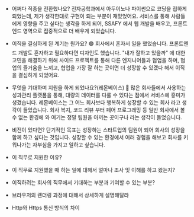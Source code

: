 - 어쩌다 직종을 전환했나요? 
전자공학과에서 아두이노나 파이썬으로 코딩을 접하게 되었는데, 제가 생각한대로 구현이 되는 부분이 재밌었어요. 서비스를 통해 사람들에게 영향을 주고 싶다는 생각을 하게 되어, SSAFY 에서 웹 개발을 배우고, 프론트엔드 영역으로 집중적으로 더 배우게 되었습니다. 

- 이직을 결심하게 된 계기는 뭔가요?  🟢
회사에서 혼자서 일을 했었습니다. 프론트엔드 개발도 혼자하고 필요하다면 디자인도 했습니다. "내가 잘하고 있을까" 에 대한 고민을 해결하기 위해 사이드 프로젝트를 통해 다른 엔지니어들과 협업을 하며, 협업의 즐거움을 느끼고, 협업을 가장 잘 하는 곳이면 더 성장할 수 있겠다 해서 이직을 결심하게 되었어요. 

- 무엇을 기대하며 지원을 하게 되었나요?(레몬베이스) 🔴
많은 회사들에서 사용하는 성과관리 플랫폼을 통해, 대량의 데이터를 다룰 수 있다는 점에서 서비스에 흥미가 생겼습니다. 
레몬베이스는 그 어느 회사보다 행복하게 성장할 수 있는 회사 라고 생각이 들었습니다.  회사 복지, 코드 리뷰 부터 페어 프로그래밍 등 일반 회사에서 볼 수 없는 환경에 와 여기는 정말 팀원을 아끼는 곳이구나 라는 생각이 들었습니다. 




- 비전이 있다면? 
단기적인 목표는 성장하는 스타트업의 팀원이 되어 회사의 성장을 함께 하고 싶다는 것입니다. 성장할 수 있는 환경에서 여러 경험을 해보고 회사를 키워나가는 자부심을 가지고 일하고 싶습니다. 


- 이 직무로 지원한 이유?
- 이 직무로 지원했을 때 하는 일에 대해서 얼마나 조사 및 이해를 하고 왔는지?
- 이직하려는 회사의 직무에서 기대하는 부분과 기여할 수 있는 부분?

- 브라우저의 렌더링 과정에 대해서 상세하게 설명해달라

- Http와 Https 통신 방식의 차이



